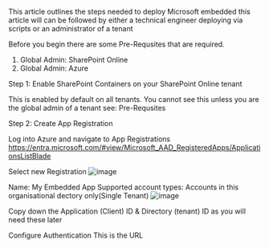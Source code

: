 This article outlines the steps needed to deploy Microsoft embedded this article will can be followed by either a technical engineer deploying via scripts or an administrator of a tenant

Before you begin there are some Pre-Requsites that are required.

1. Global Admin: SharePoint Online
2. Global Admin: Azure


Step 1: Enable SharePoint Containers on your SharePoint Online tenant

This is enabled by default on all tenants. You cannot see this unless you are the global admin of a tenant see: Pre-Requsites

Step 2: Create App Registration

Log into Azure and navigate to App Registrations https://entra.microsoft.com/#view/Microsoft_AAD_RegisteredApps/ApplicationsListBlade

Select new Registration
![image](https://github.com/intikhabalam/SPE/assets/171198457/81c767d8-0ca7-45a6-a1c1-2fab540c1834)

Name: My Embedded App
Supported account types: Accounts in this organisational dectory only(Single Tenant)
![image](https://github.com/intikhabalam/SPE/assets/171198457/29ee8b00-d5c9-4b1b-bb2d-86cfd319a2cd)

Copy down the Application (Client) ID & Directory (tenant) ID as you will need these later

Configure Authentication
This is the URL 
